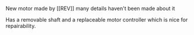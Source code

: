 New motor made by [[REV]] many details haven't been made about it

Has a removable shaft and a replaceable motor controller which is nice for repairability. 